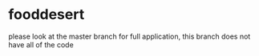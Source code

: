# fooddesert
please look at the master branch for full application, this branch does not have all of the code
